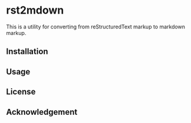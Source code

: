 # rst2mdown #

This is a utility for converting from reStructuredText markup to markdown markup.

## Installation ##

## Usage ##

## License ##

## Acknowledgement ##

